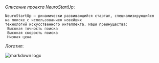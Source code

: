 _Описание проекта NeuroStartUp_:

    NeuroStartUp — динамически развивающийся стартап, специализирующийся на поиске с использованием новейших
    технологий искусственного интеллекта. Наши преимущества:
     Высокая точность поиска
     Высокая скорость поиска
     Низкая цена
_Логотип_:

![markdown logo](https://camo.githubusercontent.com/79ee96a8b8fa098c44d1ca302006f24d008408a1c22fc13260437214d705a23d/68747470733a2f2f6e65746f6c6f67792d636f64652e6769746875622e696f2f6769742d686f6d65776f726b732f696e74726f64756374696f6e2f6173736574732f6c6f676f2e706e67)
